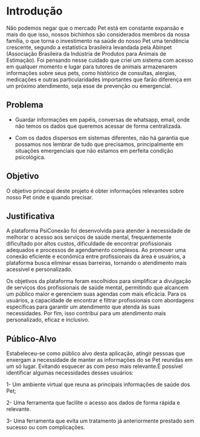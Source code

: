 # Introdução

Não podemos negar que o mercado Pet está em constante expansão e mais do que isso, nossos bichinhos são considerados membros da nossa família, 
o que torna o investimento na saúde do nosso Pet uma tendência crescente, segundo a estatística brasileira levandada pela Abinpet (Associação Brasileira da Indústria de Produtos para Animais de Estimação). 
Foi pensando nesse cuidado que criei um sistema com acesso em qualquer momento e lugar para tutores de animais armazenarem informações 
sobre seus pets, como histórico de consultas, alergias, medicações e outras particularidades importantes que farão diferença em um próximo atendimento, seja esse de prevenção ou emergencial.

## Problema

* Guardar informações em papéis, conversas de whatsapp, email, onde não temos os dados que queremos acessar de forma centralizada.
 
* Com os dados dispersos em sistemas diferentes, não há garantia que possamos nos lembrar de tudo que precisamos, principalmente 
em situações emergenciais que não estamos em perfeita condição psicológica.

## Objetivo

O objetivo principal deste projeto é obter informações relevantes sobre nosso Pet onde e quando precisar.

## Justificativa

A plataforma PsiConexão foi desenvolvida para atender à necessidade de melhorar o acesso aos serviços de saúde mental, frequentemente dificultado por altos custos, dificuldade de encontrar profissionais adequados e processos de agendamento complexos. Ao promover uma conexão eficiente e econômica entre profissionais da área e usuários, a plataforma busca eliminar essas barreiras, tornando o atendimento mais acessível e personalizado.

Os objetivos da plataforma foram escolhidos para simplificar a divulgação de serviços dos profissionais de saúde mental, permitindo que alcancem um público maior e gerenciem suas agendas com mais eficácia. Para os usuários, a capacidade de encontrar e filtrar profissionais com abordagens específicas para garantir um atendimento que atenda às suas necessidades. Por fim, isso contribui para um atendimento mais personalizado, eficaz e inclusivo.

## Público-Alvo

Estabeleceu-se como público alvo desta aplicação, atingir pessoas que enxergam a necessidade de manter as informações do se Pet reunidas em um só lugar.
Evitando esquecer as com peso mais relevante.É possível identificar algumas necessidades desses usuários: 

1- Um ambiente virtual que reuna as principais informações de saúde dos Pet;

2- Uma ferramenta que facilite o acesso aos dados de forma rápida e relevante.

3- Uma ferramenta que evita um tratamento já anteriormente prestado sem sucesso ou com complicações.
